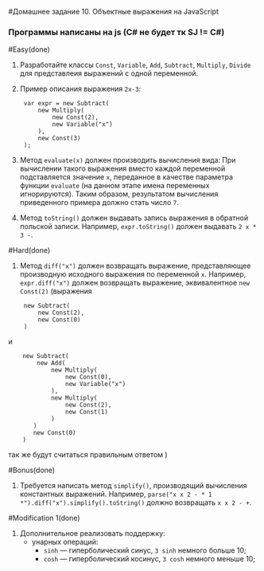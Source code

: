 #Домашнее задание 10. Объектные выражения на JavaScript
### Программы написаны на js (C# не будет тк SJ != C#)
#Easy(done)
1. Разработайте классы `Const`, `Variable`, `Add`, `Subtract`, `Multiply`, `Divide` для представлеия выражений с одной переменной.
2. Пример описания выражения `2x-3`:
        
        var expr = new Subtract(
            new Multiply(
                new Const(2),
                new Variable("x")
            ),
            new Const(3)
        );
                                
3. Метод `evaluate(x)` должен производить вычисления вида: При вычислении такого выражения вместо каждой переменной подставляется значение `x`, переданное в качестве параметра функции `evaluate` (на данном этапе имена переменных игнорируются). Таким образом, результатом вычисления приведенного примера должно стать число `7`.
4. Метод `toString()` должен выдавать запись выражения в обратной польской записи. Например, `expr.toString()` должен выдавать `2 x * 3 -`.

#Hard(done)
1. Метод `diff("x")` должен возвращать выражение, представляющее производную исходного выражения по переменной `x`. Например, `expr.diff("x")` должен возвращать выражение, эквивалентное `new Const(2)` (выражения 

        new Subtract(
            new Const(2), 
            new Const(0)
        )
 и

        new Subtract(
            new Add(
                new Multiply(
                    new Const(0), 
                    new Variable("x")
                ),
                new Multiply(
                    new Const(2), 
                    new Const(1)
                )
           )
           new Const(0)
        )
                             
так же будут считаться правильным ответом )

#Bonus(done)
1. Требуется написать метод `simplify()`, производящий вычисления константных выражений. Например, `parse("x x 2 - * 1 *").diff("x").simplify().toString()`
должно возвращать `x x 2 - +`.

#Modification 1(done)
1. Дополнительное реализовать поддержку:
	* унарных операций:
		* `sinh` — гиперболический синус, `3 sinh` немного больше 10;
		* `cosh` — гиперболический косинус, `3 cosh` немного меньше 10;